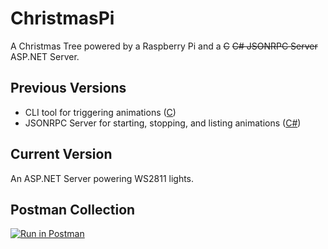 # ChristmasPi

A Christmas Tree powered by a Raspberry Pi and a ~~C~~   ~~C# JSONRPC Server~~    ASP.NET Server.

## Previous Versions

- CLI tool for triggering animations ([C](old/firstAttempt/))
- JSONRPC Server for starting, stopping, and listing animations ([C#](old/JSONRPPC%20Server/))

## Current Version

An ASP.NET Server powering WS2811 lights.

## Postman Collection

[![Run in Postman](https://run.pstmn.io/button.svg)](https://app.getpostman.com/run-collection/af9b1e975ca37c2f948b)

